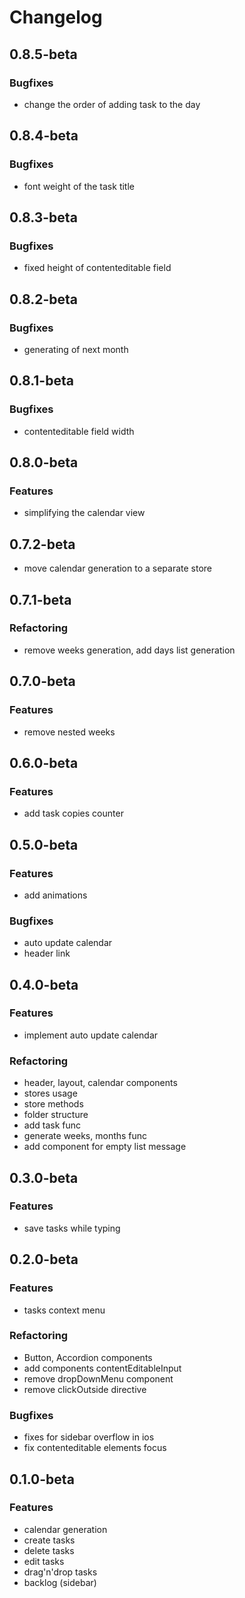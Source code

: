 # Changelog

## 0.8.5-beta

### Bugfixes

- change the order of adding task to the day

## 0.8.4-beta

### Bugfixes

- font weight of the task title

## 0.8.3-beta

### Bugfixes

- fixed height of contenteditable field

## 0.8.2-beta

### Bugfixes

- generating of next month

## 0.8.1-beta

### Bugfixes

- contenteditable field width

## 0.8.0-beta

### Features

- simplifying the calendar view

## 0.7.2-beta

- move calendar generation to a separate store

## 0.7.1-beta

### Refactoring

- remove weeks generation, add days list generation

## 0.7.0-beta

### Features

- remove nested weeks

## 0.6.0-beta

### Features

- add task copies counter

## 0.5.0-beta

### Features

- add animations

### Bugfixes

- auto update calendar
- header link

## 0.4.0-beta

### Features

- implement auto update calendar

### Refactoring

- header, layout, calendar components
- stores usage
- store methods
- folder structure
- add task func
- generate weeks, months func
- add component for empty list message

## 0.3.0-beta

### Features

- save tasks while typing

## 0.2.0-beta

### Features

- tasks context menu

### Refactoring

- Button, Accordion components
- add components contentEditableInput
- remove dropDownMenu component
- remove clickOutside directive

### Bugfixes

- fixes for sidebar overflow in ios
- fix contenteditable elements focus

## 0.1.0-beta

### Features

- calendar generation
- create tasks
- delete tasks
- edit tasks
- drag'n'drop tasks
- backlog (sidebar)
